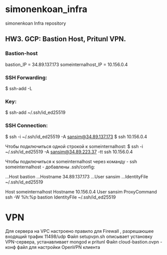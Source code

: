 # simonenkoan_infra
simonenkoan Infra repository

## HW3. GCP: Bastion Host, Pritunl VPN.

### Bastion-host
bastion_IP = 34.89.137.173 someinternalhost_IP = 10.156.0.4

### SSH Forwarding:
$ ssh-add -L

### Key:
$ ssh-add ~/.ssh/id_ed25519

### SSH Connection:
$ ssh -i ~/.ssh/id_ed25519 -A sansim@34.89.137.173
$ ssh 10.156.0.4

Чтобы подключиться одной строкой к someinternalhost:
$ ssh -i ~/.ssh/id_ed25519 -A sansim@34.89.223.37 -tt ssh 10.156.0.4

Чтобы подключиться к someinternalhost через команду - ssh someinternalhost - добавлены .ssh/config:

...Host bastion
  ...Hostname 34.89.137.173
  ...User sansim
  ...IdentityFile ~/.ssh/id_ed25519

Host someinternalhost
  Hostname 10.156.0.4
  User sansim
  ProxyCommand ssh -W %h:%p bastion
  IdentityFile ~/.ssh/id_ed25519

# VPN
Для сервера на VPC настроено правило для Firewall , разрешаюшее входящий трафик 11498/udp
Файл setupvpn.sh описывает установку VPN-сервера, устанавливает mongod и pritunl
Файл cloud-bastion.ovpn - конф файл для настройки OpenVPN клиента
